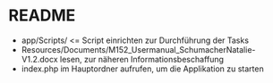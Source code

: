 # README

+ app/Scripts/ <= Script einrichten zur Durchführung der Tasks 
+ Resources/Documents/M152_Usermanual_SchumacherNatalie-V1.2.docx lesen, zur näheren Informationsbeschaffung
+ index.php im Hauptordner aufrufen, um die Applikation zu starten
